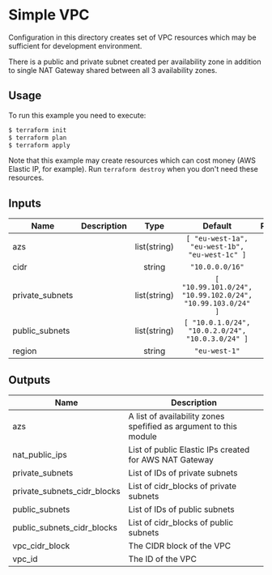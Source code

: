# Simple VPC

Configuration in this directory creates set of VPC resources which may be sufficient for development environment.

There is a public and private subnet created per availability zone in addition to single NAT Gateway shared between all 3 availability zones.

## Usage

To run this example you need to execute:

```bash
$ terraform init
$ terraform plan
$ terraform apply
```

Note that this example may create resources which can cost money (AWS Elastic IP, for example). Run `terraform destroy` when you don't need these resources.

<!-- BEGINNING OF PRE-COMMIT-TERRAFORM DOCS HOOK -->
## Inputs

| Name | Description | Type | Default | Required |
|------|-------------|:----:|:-----:|:-----:|
| azs |  | list(string) | `[ "eu-west-1a", "eu-west-1b", "eu-west-1c" ]` | no |
| cidr |  | string | `"10.0.0.0/16"` | no |
| private\_subnets |  | list(string) | `[ "10.99.101.0/24", "10.99.102.0/24", "10.99.103.0/24" ]` | no |
| public\_subnets |  | list(string) | `[ "10.0.1.0/24", "10.0.2.0/24", "10.0.3.0/24" ]` | no |
| region |  | string | `"eu-west-1"` | no |

## Outputs

| Name | Description |
|------|-------------|
| azs | A list of availability zones spefified as argument to this module |
| nat\_public\_ips | List of public Elastic IPs created for AWS NAT Gateway |
| private\_subnets | List of IDs of private subnets |
| private\_subnets\_cidr\_blocks | List of cidr\_blocks of private subnets |
| public\_subnets | List of IDs of public subnets |
| public\_subnets\_cidr\_blocks | List of cidr\_blocks of public subnets |
| vpc\_cidr\_block | The CIDR block of the VPC |
| vpc\_id | The ID of the VPC |

<!-- END OF PRE-COMMIT-TERRAFORM DOCS HOOK -->
